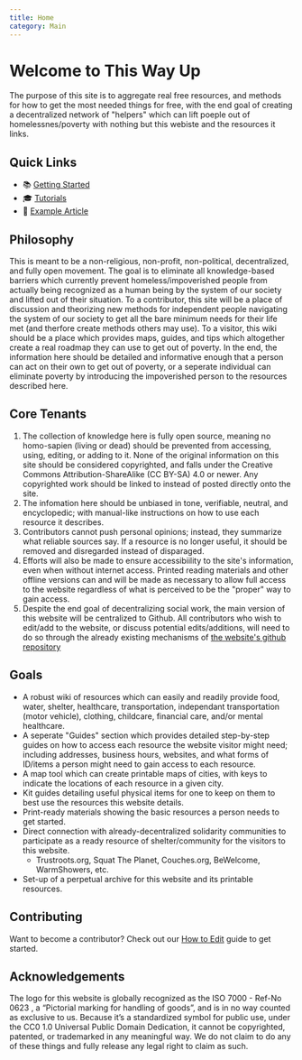 ```yaml
---
title: Home
category: Main
---
```


# Welcome to This Way Up

The purpose of this site is to aggregate real free resources, and methods for how to get the most needed things for free, with the end goal of creating a decentralized network of "helpers" which can lift poeple out of homelessnes/poverty with nothing but this webiste and the resources it links. 

## Quick Links

- 📚 [Getting Started](/getting-started)
- 🎓 [Tutorials](/Tutorials/tutorials)
- 📖 [Example Article](/example-article)

## Philosophy

This is meant to be a non-religious, non-profit, non-political, decentralized, and fully open movement. The goal is to eliminate all knowledge-based barriers which currently prevent homeless/impoverished people from actually being recognized as a human being by the system of our society and lifted out of their situation. To a contributor, this site will be a place of discussion and theorizing new methods for independent people navigating the system of our society to get all the bare minimum needs for their life met (and therfore create methods others may use). To a visitor, this wiki should be a place which provides maps, guides, and tips which altogether create a real roadmap they can use to get out of poverty. In the end, the information here should be detailed and informative enough that a person can act on their own to get out of poverty, or a seperate individual can eliminate poverty by introducing the impoverished person to the resources described here.    
## Core Tenants

1. The collection of knowledge here is fully open source, meaning no homo-sapien (living or dead) should be prevented from accessing, using, editing, or adding to it. None of the original information on this site should be considered copyrighted, and falls under the Creative Commons Attribution-ShareAlike (CC BY-SA) 4.0 or newer. Any copyrighted work should be linked to instead of posted directly onto the site.
2. The infomation here should be unbiased in tone, verifiable, neutral, and encyclopedic; with manual-like instructions on how to use each resource it describes.
3. Contributors cannot push personal opinions; instead, they summarize what reliable sources say. If a resource is no longer useful, it should be removed and disregarded instead of disparaged.
4. Efforts will also be made to ensure accessibiility to the site's information, even when without internet access. Printed reading materials and other offline versions can and will be made as necessary to allow full access to the website regardless of what is perceived to be the "proper" way to gain access.
5. Despite the end goal of decentralizing social work, the main version of this website will be centralized to Github. All contributors who wish to edit/add to the website, or discuss potential edits/additions, will need to do so through the already existing mechanisms of [the website's github repository](https://github.com/This-Way-Up-org/this-way-up.org/)

## Goals

- A robust wiki of resources which can easily and readily provide food, water, shelter, healthcare, transportation, independant transportation (motor vehicle), clothing, childcare, financial care, and/or mental healthcare.
- A seperate "Guides" section which provides detailed step-by-step guides on how to access each resource the website visitor might need; including addresses, business hours, websites, and what forms of ID/items a person might need to gain access to each resource.
- A map tool which can create printable maps of cities, with keys to indicate the locations of each resource in a given city.
- Kit guides detailing useful physical items for one to keep on them to best use the resources this website details. 
- Print-ready materials showing the basic resources a person needs to get started.
- Direct connection with already-decentralized solidarity communities to participate as a ready resource of shelter/community for the visitors to this website.
    - Trustroots.org, Squat The Planet, Couches.org, BeWelcome, WarmShowers, etc.
- Set-up of a perpetual archive for this website and its printable resources.

## Contributing

Want to become a contributor? Check out our [How to Edit](/how-to-edit) guide to get started.

## Acknowledgements

The logo for this website is globally recognized as the ISO 7000 - Ref-No 0623 , a “Pictorial marking for handling of goods”, and is in no way counted as exclusive to us. Because it’s a standardized symbol for public use, under the CC0 1.0 Universal Public Domain Dedication, it cannot be copyrighted, patented, or trademarked in any meaningful way. We do not claim to do any of these things and fully release any legal right to claim as such. 
